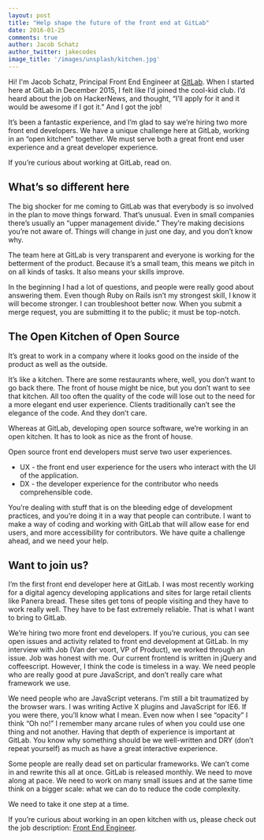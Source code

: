 ```yaml
---
layout: post
title: "Help shape the future of the front end at GitLab"
date: 2016-01-25
comments: true
author: Jacob Schatz
author_twitter: jakecodes
image_title: '/images/unsplash/kitchen.jpg'
---
```


Hi! I'm Jacob Schatz, Principal Front End Engineer at [GitLab](https://about.gitlab.com).
When I started here at GitLab in December 2015, I felt like I’d joined the cool-kid club.
I’d heard about the job on HackerNews, and thought, “I’ll apply for it and it would be awesome if I got it.” 
And I got the job! 

It’s been a fantastic experience, and I’m glad to say we’re hiring two more front end developers.
We have a unique challenge here at GitLab, working in an “open kitchen” together.
We must serve both a great front end user experience and a great developer experience. 

If you’re curious about working at GitLab, read on. 

<!-- more -->

## What’s so different here

The big shocker for me coming to GitLab was that everybody is so involved in the plan to move things forward. 
That’s unusual. 
Even in small companies there’s usually an “upper management divide.” They’re making decisions you’re not aware of. 
Things will change in just one day, and you don’t know why. 

The team here at GitLab is very transparent and everyone is working for the betterment of the product. 
Because it’s a small team, this means we pitch in on all kinds of tasks. 
It also means your skills improve. 

In the beginning I had a lot of questions, and people were really good about answering them. 
Even though Ruby on Rails isn’t my strongest skill, I know it will become stronger. 
I can troubleshoot better now. 
When you submit a merge request, you are submitting it to the public; it must be top-notch.

## The Open Kitchen of Open Source

It’s great to work in a company where it looks good on the inside of the product as well as the outside.

It’s like a kitchen. 
There are some restaurants where, well, you don’t want to go back there. 
The front of house might be nice, but you don’t want to see that kitchen. 
All too often the quality of the code will lose out to the need for a more elegant end user experience. 
Clients traditionally can’t see the elegance of the code. And they don’t care. 

Whereas at GitLab, developing open source software, we’re working in an open kitchen. 
It has to look as nice as the front of house. 

Open source front end developers must serve two user experiences. 

- UX - the front end user experience for the users who interact with the UI of the application.
- DX - the developer experience for the contributor who needs comprehensible code.

You’re dealing with stuff that is on the bleeding edge of development practices, and you’re doing it in a way that people can contribute. 
I want to make a way of coding and working with GitLab that will allow ease for end users, and more accessibility for contributors. 
We have quite a challenge ahead, and we need your help. 

## Want to join us?

I’m the first front end developer here at GitLab. 
I was most recently working for a digital agency developing applications and sites for large retail clients like Panera bread. 
These sites get tons of people visiting and they have to work really well. 
They have to be fast extremely reliable. 
That is what I want to bring to GitLab. 

We’re hiring two more front end developers. 
If you’re curious, you can see open issues and activity related to front end development at GitLab. 
In my interview with Job (Van der voort, VP of Product), we worked through an issue. 
Job was honest with me. 
Our current frontend is written in jQuery and coffeescript. 
However, I think the code is timeless in a way. 
We need people who are really good at pure JavaScript, and don’t really care what framework we use.

We need people who are JavaScript veterans. 
I’m still a bit traumatized by the browser wars. 
I was writing Active X plugins and JavaScript for IE6. 
If you were there, you’ll know what I mean. 
Even now when I see “opacity” I think “Oh no!” I remember many arcane rules of when you could use one thing and not another. 
Having that depth of experience is important at GitLab. 
You know why something should be we well-written and DRY (don’t repeat yourself) as much as have a great interactive experience.

Some people are really dead set on particular frameworks. 
We can’t come in and rewrite this all at once. 
GitLab is released monthly. 
We need to move along at pace. 
We need to work on many small issues and at the same time think on a bigger scale: what we can do to reduce the code complexity.

We need to take it one step at a time. 

If you’re curious about working in an open kitchen with us, please check out the job description: [Front End Engineer](https://about.gitlab.com/jobs/frontend-engineer/). 
